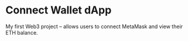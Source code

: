 # Connect Wallet dApp
My first Web3 project – allows users to connect MetaMask and view their ETH balance.
